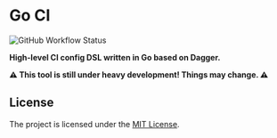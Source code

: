 # Go CI

![GitHub Workflow Status](https://img.shields.io/github/workflow/status/sagikazarmark/goci/CI?style=flat-square)

**High-level CI config DSL written in Go based on Dagger.**

**⚠️ This tool is still under heavy development! Things may change. ⚠️**


## License

The project is licensed under the [MIT License](LICENSE).

